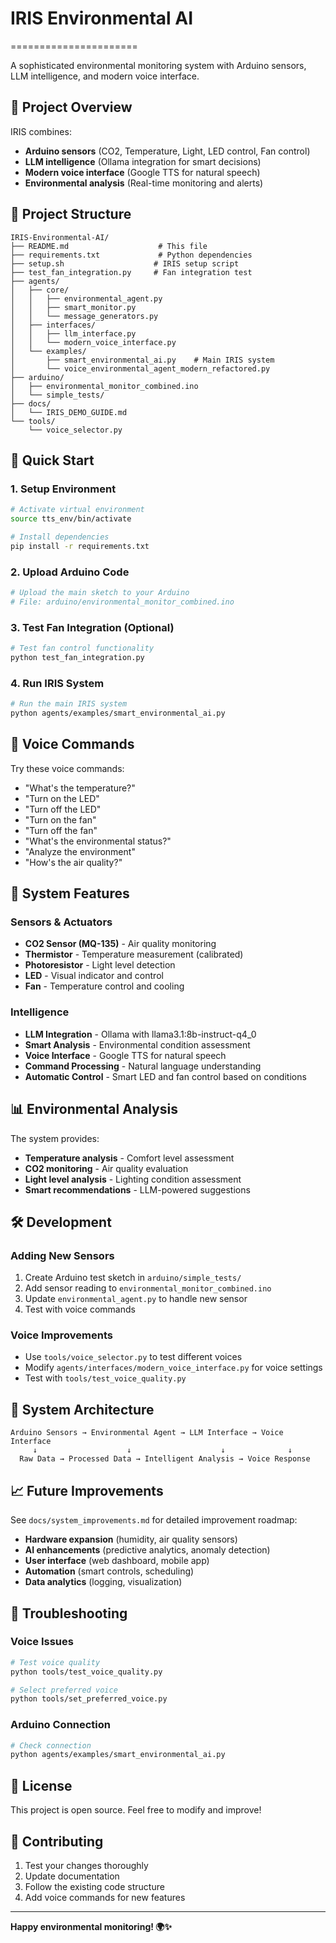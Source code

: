 # IRIS Environmental AI
======================

A sophisticated environmental monitoring system with Arduino sensors, LLM intelligence, and modern voice interface.

## 🎯 Project Overview

IRIS combines:
- **Arduino sensors** (CO2, Temperature, Light, LED control, Fan control)
- **LLM intelligence** (Ollama integration for smart decisions)
- **Modern voice interface** (Google TTS for natural speech)
- **Environmental analysis** (Real-time monitoring and alerts)

## 📁 Project Structure

```
IRIS-Environmental-AI/
├── README.md                    # This file
├── requirements.txt             # Python dependencies
├── setup.sh                    # IRIS setup script
├── test_fan_integration.py     # Fan integration test
├── agents/
│   ├── core/
│   │   ├── environmental_agent.py
│   │   ├── smart_monitor.py
│   │   └── message_generators.py
│   ├── interfaces/
│   │   ├── llm_interface.py
│   │   └── modern_voice_interface.py
│   └── examples/
│       ├── smart_environmental_ai.py    # Main IRIS system
│       └── voice_environmental_agent_modern_refactored.py
├── arduino/
│   ├── environmental_monitor_combined.ino
│   └── simple_tests/
├── docs/
│   └── IRIS_DEMO_GUIDE.md
└── tools/
    └── voice_selector.py
```

## 🚀 Quick Start

### 1. Setup Environment
```bash
# Activate virtual environment
source tts_env/bin/activate

# Install dependencies
pip install -r requirements.txt
```

### 2. Upload Arduino Code
```bash
# Upload the main sketch to your Arduino
# File: arduino/environmental_monitor_combined.ino
```

### 3. Test Fan Integration (Optional)
```bash
# Test fan control functionality
python test_fan_integration.py
```

### 4. Run IRIS System
```bash
# Run the main IRIS system
python agents/examples/smart_environmental_ai.py
```

## 🎤 Voice Commands

Try these voice commands:
- "What's the temperature?"
- "Turn on the LED"
- "Turn off the LED"
- "Turn on the fan"
- "Turn off the fan"
- "What's the environmental status?"
- "Analyze the environment"
- "How's the air quality?"

## 🔧 System Features

### **Sensors & Actuators**
- **CO2 Sensor (MQ-135)** - Air quality monitoring
- **Thermistor** - Temperature measurement (calibrated)
- **Photoresistor** - Light level detection
- **LED** - Visual indicator and control
- **Fan** - Temperature control and cooling

### **Intelligence**
- **LLM Integration** - Ollama with llama3.1:8b-instruct-q4_0
- **Smart Analysis** - Environmental condition assessment
- **Voice Interface** - Google TTS for natural speech
- **Command Processing** - Natural language understanding
- **Automatic Control** - Smart LED and fan control based on conditions

## 📊 Environmental Analysis

The system provides:
- **Temperature analysis** - Comfort level assessment
- **CO2 monitoring** - Air quality evaluation
- **Light level analysis** - Lighting condition assessment
- **Smart recommendations** - LLM-powered suggestions

## 🛠️ Development

### **Adding New Sensors**
1. Create Arduino test sketch in `arduino/simple_tests/`
2. Add sensor reading to `environmental_monitor_combined.ino`
3. Update `environmental_agent.py` to handle new sensor
4. Test with voice commands

### **Voice Improvements**
- Use `tools/voice_selector.py` to test different voices
- Modify `agents/interfaces/modern_voice_interface.py` for voice settings
- Test with `tools/test_voice_quality.py`

## 🔄 System Architecture

```
Arduino Sensors → Environmental Agent → LLM Interface → Voice Interface
     ↓                    ↓                    ↓              ↓
  Raw Data → Processed Data → Intelligent Analysis → Voice Response
```

## 📈 Future Improvements

See `docs/system_improvements.md` for detailed improvement roadmap:
- **Hardware expansion** (humidity, air quality sensors)
- **AI enhancements** (predictive analytics, anomaly detection)
- **User interface** (web dashboard, mobile app)
- **Automation** (smart controls, scheduling)
- **Data analytics** (logging, visualization)

## 🐛 Troubleshooting

### **Voice Issues**
```bash
# Test voice quality
python tools/test_voice_quality.py

# Select preferred voice
python tools/set_preferred_voice.py
```

### **Arduino Connection**
```bash
# Check connection
python agents/examples/smart_environmental_ai.py
```

## 📝 License

This project is open source. Feel free to modify and improve!

## 🤝 Contributing

1. Test your changes thoroughly
2. Update documentation
3. Follow the existing code structure
4. Add voice commands for new features

---

**Happy environmental monitoring! 🌍✨**

